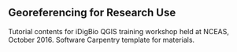 ## Georeferencing for Research Use 
Tutorial contents for iDigBio QGIS training workshop held at NCEAS, October 2016. Software Carpentry template for materials.
